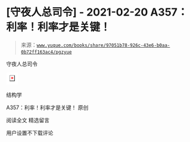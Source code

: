 # [守夜人总司令] - 2021-02-20 A357：利率！利率才是关键！

> 来源：[`www.yuque.com/books/share/97051b78-926c-43e6-b0aa-0b72ff163ac4/pgzyue`](https://www.yuque.com/books/share/97051b78-926c-43e6-b0aa-0b72ff163ac4/pgzyue)



守夜人总司令 

<ne-card data-card-name="image" data-card-type="inline" id="LrcwB" data-event-boundary="card" style="color: rgb(51, 51, 51);">![](img/cdc7e5fbf3db5fc0985701931e893038.png)  

结构学 

A357：利率！利率才是关键！ 原创 

阅读全文 <ne-h3 id="DH7Nr" data-lake-id="DH7Nr"><ne-heading-ext><ne-heading-anchor></ne-heading-anchor><ne-heading-fold></ne-heading-fold></ne-heading-ext><ne-heading-content>精选留言</ne-heading-content></ne-h3> 

用户设置不下载评论</ne-card>